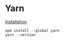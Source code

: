 # Yarn

[Installation](https://classic.yarnpkg.com/en/docs/install/#mac-stable)

```
npm install --global yarn
yarn --version
```

